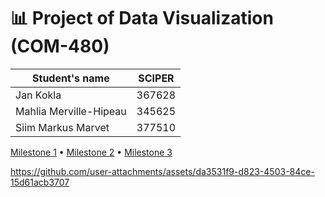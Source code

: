 # 📊 Project of Data Visualization (COM-480)

| Student's name             | SCIPER |
| -------------------------- | ------ |
| Jan Kokla                  | 367628 |
| Mahlia Merville-Hipeau     | 345625 |
| Siim Markus Marvet         | 377510 |

[Milestone 1](/docs/milestone_1.md) • [Milestone 2](/docs/milestone_2.md) • [Milestone 3](/docs/process_book.pdf)

https://github.com/user-attachments/assets/da3531f9-d823-4503-84ce-15d61acb3707
